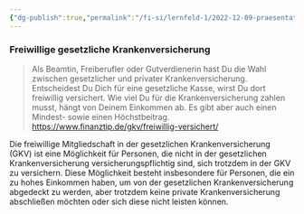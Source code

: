 ```yaml
---
{"dg-publish":true,"permalink":"/fi-si/lernfeld-1/2022-12-09-praesentation-krankenversicherung/freiwillige-gesetzliche-krankenversicherung/"}
---
```



### Freiwillige gesetzliche Krankenversicherung

> Als Beamtin, Freiberufler oder Gutverdienerin hast Du die Wahl zwischen gesetzlicher und privater Kran­ken­ver­si­che­rung. Entscheidest Du Dich für eine gesetzliche Kasse, wirst Du dort freiwillig versichert.
> Wie viel Du für die Kran­ken­ver­si­che­rung zahlen musst, hängt von Deinem Einkommen ab. Es gibt aber auch einen Mindest- sowie einen Höchstbeitrag.
> https://www.finanztip.de/gkv/freiwillig-versichert/


Die freiwillige Mitgliedschaft in der gesetzlichen Krankenversicherung (GKV) ist eine Möglichkeit für Personen, die nicht in der gesetzlichen Krankenversicherung versicherungspflichtig sind, sich trotzdem in der GKV zu versichern. 
Diese Möglichkeit besteht insbesondere für Personen, die ein zu hohes Einkommen haben, um von der gesetzlichen Krankenversicherung abgedeckt zu werden, aber trotzdem keine private Krankenversicherung abschließen möchten oder sich diese nicht leisten können.